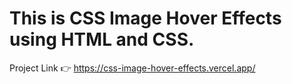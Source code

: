 # This is CSS Image Hover Effects using HTML and CSS.

Project Link 👉 https://css-image-hover-effects.vercel.app/